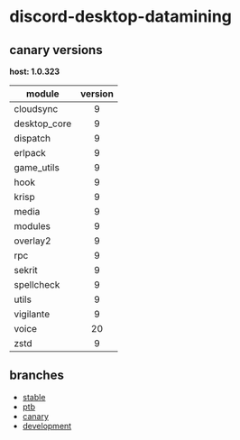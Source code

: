 # discord-desktop-datamining

## canary versions

**host: 1.0.323**

| module | version |
| ------ | :-----: |
| cloudsync | 9 |
| desktop_core | 9 |
| dispatch | 9 |
| erlpack | 9 |
| game_utils | 9 |
| hook | 9 |
| krisp | 9 |
| media | 9 |
| modules | 9 |
| overlay2 | 9 |
| rpc | 9 |
| sekrit | 9 |
| spellcheck | 9 |
| utils | 9 |
| vigilante | 9 |
| voice | 20 |
| zstd | 9 |

## branches

- [stable](https://github.com/OpenAsar/discord-desktop-datamining/tree/stable)
- [ptb](https://github.com/OpenAsar/discord-desktop-datamining/tree/ptb)
- [canary](https://github.com/OpenAsar/discord-desktop-datamining/tree/canary)
- [development](https://github.com/OpenAsar/discord-desktop-datamining/tree/development)